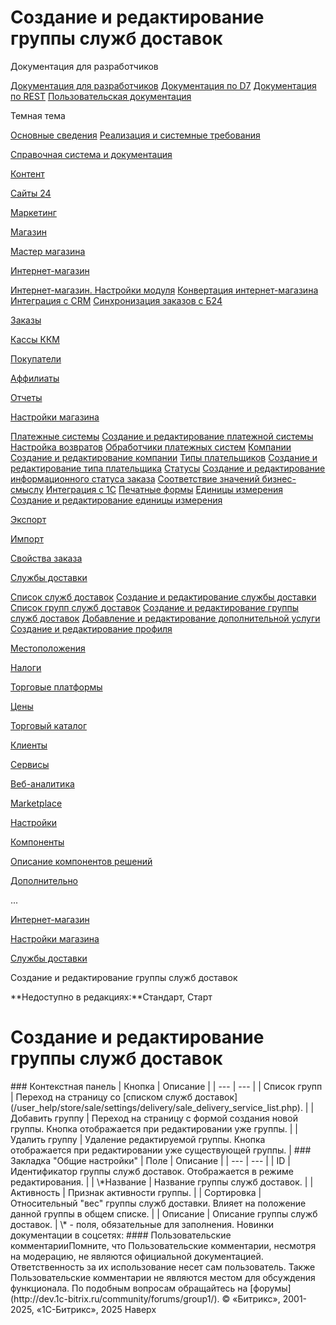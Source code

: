 # Создание и редактирование группы служб доставок

Документация для разработчиков

[Документация для разработчиков](https://dev.1c-bitrix.ru/api_help/)
[Документация по D7](https://dev.1c-bitrix.ru/api_d7/)
[Документация по REST](https://dev.1c-bitrix.ru/rest_help/)
[Пользовательская документация](https://dev.1c-bitrix.ru/user_help/)

Темная тема

[Основные сведения](/user_help/index.php)
[Реализация и системные требования](/user_help/reqintro.php)

[Справочная система и документация](/user_help/help/index.php)

[Контент](/user_help/content/index.php)

[Сайты 24](/user_help/sites24/index.php)

[Маркетинг](/user_help/marketing/index.php)

[Магазин](/user_help/store/index.php)

[Мастер магазина](/user_help/store/storeassist.php)

[Интернет-магазин](/user_help/store/sale/index.php)

[Интернет-магазин. Настройки модуля](/user_help/store/sale/settings_sale.php)
[Конвертация интернет-магазина](/user_help/store/sale/sale_converter.php)
[Интеграция с CRM](/user_help/store/sale/sale_crm.php)
[Синхронизация заказов с Б24](/user_help/store/sale/sale_order_crm.php)

[Заказы](/user_help/store/sale/orders/index.php)

[Кассы ККМ](/user_help/store/sale/cashbox/index.php)

[Покупатели](/user_help/store/sale/user_accounts/index.php)

[Аффилиаты](/user_help/store/sale/affiliates/index.php)

[Отчеты](/user_help/store/sale/statistic/index.php)

[Настройки магазина](/user_help/store/sale/settings/index.php)

[Платежные системы](/user_help/store/sale/settings/sale_pay_system.php)
[Создание и редактирование платежной системы](/user_help/store/sale/settings/sale_pay_system_edit.php)
[Настройка возвратов](/user_help/store/sale/settings/sale_ps_handler_refund.php)
[Обработчики платежных систем](/user_help/store/sale/settings/sale_pay_system_file.php)
[Компании](/user_help/store/sale/settings/sale_company.php)
[Создание и редактирование компании](/user_help/store/sale/settings/sale_company_edit.php)
[Типы плательщиков](/user_help/store/sale/settings/sale_person_type.php)
[Создание и редактирование типа плательщика](/user_help/store/sale/settings/sale_person_type_edit.php)
[Статусы](/user_help/store/sale/settings/sale_status.php)
[Создание и редактирование информационного статуса заказа](/user_help/store/sale/settings/sale_status_edit.php)
[Соответствие значений бизнес-смыслу](/user_help/store/sale/settings/sale_business_value.php)
[Интеграция с 1С](/user_help/store/sale/settings/1c_admin.php)
[Печатные формы](/user_help/store/sale/settings/print_form.php)
[Единицы измерения](/user_help/store/sale/settings/cat_measure_list.php)
[Создание и редактирование единицы измерения](/user_help/store/sale/settings/cat_measure_edit.php)

[Экспорт](/user_help/store/sale/settings/export/index.php)

[Импорт](/user_help/store/sale/settings/import/index.php)

[Свойства заказа](/user_help/store/sale/settings/order_props/index.php)

[Службы доставки](/user_help/store/sale/settings/delivery/index.php)

[Список служб доставок](/user_help/store/sale/settings/delivery/sale_delivery_service_list.php)
[Создание и редактирование службы доставки](/user_help/store/sale/settings/delivery/sale_delivery_service_edit.php)
[Список групп служб доставок](/user_help/store/sale/settings/delivery/sale_delivery_group_list.php)
[Создание и редактирование группы служб доставок](/user_help/store/sale/settings/delivery/sale_delivery_group_edit.php)
[Добавление и редактирование дополнительной услуги](/user_help/store/sale/settings/delivery/sale_delivery_eservice_edit.php)
[Создание и редактирование профиля](/user_help/store/sale/settings/delivery/sale_delivery_profile_edit.php)

[Местоположения](/user_help/store/sale/settings/location2/index.php)

[Налоги](/user_help/store/sale/settings/tax/index.php)

[Торговые платформы](/user_help/store/sale/settings/trandingplatforms/index.php)

[Цены](/user_help/store/sale/settings/prices/index.php)

[Торговый каталог](/user_help/store/catalog/index.php)

[Клиенты](/user_help/clients/index.php)

[Сервисы](/user_help/service/index.php)

[Веб-аналитика](/user_help/statistic/index.php)

[Marketplace](/user_help/marketplace/index.php)

[Настройки](/user_help/settings/index.php)

[Компоненты](/user_help/components/index.php)

[Описание компонентов решений](/user_help/description_decisions/index.php)

[Дополнительно](/user_help/additional/index.php)

...

[Интернет-магазин](/user_help/store/sale/index.php)

[Настройки магазина](/user_help/store/sale/settings/index.php)

[Службы доставки](/user_help/store/sale/settings/delivery/index.php)

Создание и редактирование группы служб доставок

**Недоступно в редакциях:**Стандарт, Старт

# Создание и редактирование группы служб доставок

<!--
<h4 id="topictoctitle">В этом разделе
- [Контекстная панель](#menu)
- [Закладка "Общие настройки"](#basic)
- [Кнопки управления](#buttons)
--!>

### Контекстная панель

| Кнопка | Описание |
| --- | --- |
| Список групп | Переход на страницу со [списком служб доставок](/user_help/store/sale/settings/delivery/sale_delivery_service_list.php). |
| Добавить группу | Переход на страницу с формой создания новой группы. Кнопка отображается при редактировании уже группы. |
| Удалить группу | Удаление редактируемой группы. Кнопка отображается при редактировании уже существующей группы. |

### Закладка "Общие настройки"

| Поле | Описание |
| --- | --- |
| ID | Идентификатор группы служб доставок. Отображается в режиме редактирования. |
| \*Название | Название группы служб доставок. |
| Активность | Признак активности группы. |
| Сортировка | Относительный "вес" группы служб доставки. Влияет на положение данной группы в общем списке. |
| Описание | Описание группы служб доставок. |

\* - поля, обязательные для заполнения.

<!--
<h4>Кнопки управления

| Кнопка | Описание |
| --- | --- |
| Сохранить | Сохранение внесённых изменений. Переход на страницу со [списком](/user_help/store/sale/settings/delivery/sale_delivery_group_list.php) групп. |
| Применить | Применение внесённых изменений. Продолжение редактирования параметров группы. |
| Отменить | Отмена внесённых изменений. Возврат первоначальных значений параметров. |

--!>

Новинки документации в соцсетях:

#### Пользовательские комментарииПомните, что Пользовательские комментарии, несмотря на модерацию, не являются официальной документацией. Ответственность за их использование несет сам пользователь. Также Пользовательские комментарии не являются местом для обсуждения функционала. По подобным вопросам обращайтесь на [форумы](http://dev.1c-bitrix.ru/community/forums/group1/).

© «Битрикс», 2001-2025, «1С-Битрикс», 2025

Наверх